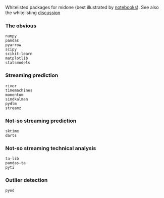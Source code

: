 Whitelisted packages for midone (best illustrated by [notebooks](https://github.com/microprediction/endersnotebooks)). See also the whitelisting [discussion](https://github.com/microprediction/midone/discussions/9)

### The obvious

    numpy
    pandas 
    pyarrow
    scipy
    scikit-learn
    matplotlib
    statsmodels
  
### Streaming prediction

    river
    timemachines
    momentum
    simdkalman
    pydlm
    streamz

### Not-so streaming prediction

    sktime
    darts


### Not-so streaming technical analysis 

    ta-lib
    pandas-ta
    pyti
    

### Outlier detection

    pyod 
